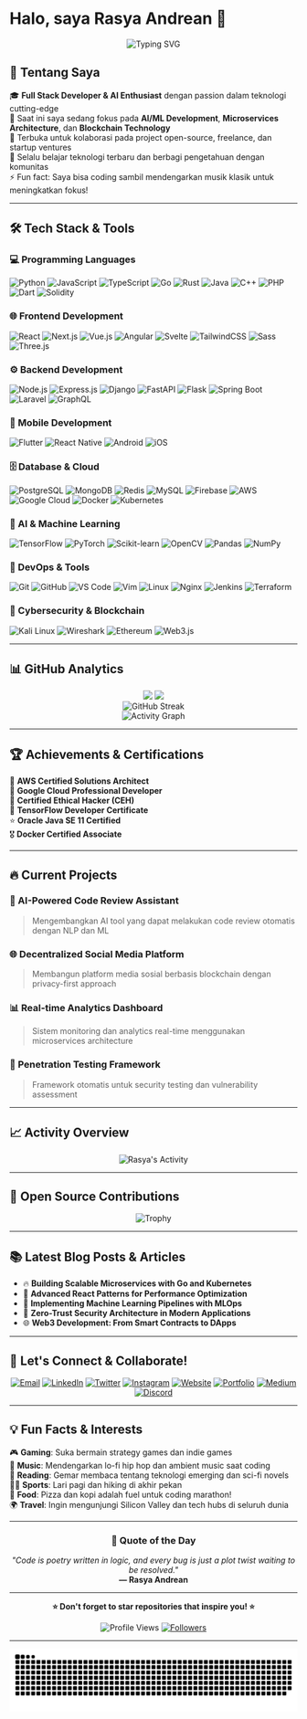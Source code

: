 # Halo, saya Rasya Andrean 👋

<div align="center">
  <img src="https://readme-typing-svg.herokuapp.com?font=Fira+Code&pause=1000&color=00D9FF&width=435&lines=Full+Stack+Developer;AI+%26+Machine+Learning+Enthusiast;Cybersecurity+Researcher;Open+Source+Contributor" alt="Typing SVG" />
</div>

## 🚀 Tentang Saya

🎓 **Full Stack Developer & AI Enthusiast** dengan passion dalam teknologi cutting-edge  
🧠 Saat ini saya sedang fokus pada **AI/ML Development**, **Microservices Architecture**, dan **Blockchain Technology**  
💼 Terbuka untuk kolaborasi pada project open-source, freelance, dan startup ventures  
🌱 Selalu belajar teknologi terbaru dan berbagi pengetahuan dengan komunitas  
⚡ Fun fact: Saya bisa coding sambil mendengarkan musik klasik untuk meningkatkan fokus!

---

## 🛠️ Tech Stack & Tools

### 💻 Programming Languages
![Python](https://img.shields.io/badge/Python-3776AB?style=for-the-badge&logo=python&logoColor=white)
![JavaScript](https://img.shields.io/badge/JavaScript-F7DF1E?style=for-the-badge&logo=javascript&logoColor=black)
![TypeScript](https://img.shields.io/badge/TypeScript-007ACC?style=for-the-badge&logo=typescript&logoColor=white)
![Go](https://img.shields.io/badge/Go-00ADD8?style=for-the-badge&logo=go&logoColor=white)
![Rust](https://img.shields.io/badge/Rust-000000?style=for-the-badge&logo=rust&logoColor=white)
![Java](https://img.shields.io/badge/Java-ED8B00?style=for-the-badge&logo=java&logoColor=white)
![C++](https://img.shields.io/badge/C++-00599C?style=for-the-badge&logo=cplusplus&logoColor=white)
![PHP](https://img.shields.io/badge/PHP-777BB4?style=for-the-badge&logo=php&logoColor=white)
![Dart](https://img.shields.io/badge/Dart-0175C2?style=for-the-badge&logo=dart&logoColor=white)
![Solidity](https://img.shields.io/badge/Solidity-363636?style=for-the-badge&logo=solidity&logoColor=white)

### 🌐 Frontend Development
![React](https://img.shields.io/badge/React-20232A?style=for-the-badge&logo=react&logoColor=61DAFB)
![Next.js](https://img.shields.io/badge/Next.js-000000?style=for-the-badge&logo=nextdotjs&logoColor=white)
![Vue.js](https://img.shields.io/badge/Vue.js-4FC08D?style=for-the-badge&logo=vuedotjs&logoColor=white)
![Angular](https://img.shields.io/badge/Angular-DD0031?style=for-the-badge&logo=angular&logoColor=white)
![Svelte](https://img.shields.io/badge/Svelte-FF3E00?style=for-the-badge&logo=svelte&logoColor=white)
![TailwindCSS](https://img.shields.io/badge/Tailwind_CSS-38B2AC?style=for-the-badge&logo=tailwind-css&logoColor=white)
![Sass](https://img.shields.io/badge/Sass-CC6699?style=for-the-badge&logo=sass&logoColor=white)
![Three.js](https://img.shields.io/badge/Three.js-000000?style=for-the-badge&logo=threedotjs&logoColor=white)

### ⚙️ Backend Development
![Node.js](https://img.shields.io/badge/Node.js-339933?style=for-the-badge&logo=nodedotjs&logoColor=white)
![Express.js](https://img.shields.io/badge/Express.js-000000?style=for-the-badge&logo=express&logoColor=white)
![Django](https://img.shields.io/badge/Django-092E20?style=for-the-badge&logo=django&logoColor=white)
![FastAPI](https://img.shields.io/badge/FastAPI-009688?style=for-the-badge&logo=fastapi&logoColor=white)
![Flask](https://img.shields.io/badge/Flask-000000?style=for-the-badge&logo=flask&logoColor=white)
![Spring Boot](https://img.shields.io/badge/Spring_Boot-6DB33F?style=for-the-badge&logo=spring-boot&logoColor=white)
![Laravel](https://img.shields.io/badge/Laravel-FF2D20?style=for-the-badge&logo=laravel&logoColor=white)
![GraphQL](https://img.shields.io/badge/GraphQL-E10098?style=for-the-badge&logo=graphql&logoColor=white)

### 📱 Mobile Development
![Flutter](https://img.shields.io/badge/Flutter-02569B?style=for-the-badge&logo=flutter&logoColor=white)
![React Native](https://img.shields.io/badge/React_Native-20232A?style=for-the-badge&logo=react&logoColor=61DAFB)
![Android](https://img.shields.io/badge/Android-3DDC84?style=for-the-badge&logo=android&logoColor=white)
![iOS](https://img.shields.io/badge/iOS-000000?style=for-the-badge&logo=ios&logoColor=white)

### 🗄️ Database & Cloud
![PostgreSQL](https://img.shields.io/badge/PostgreSQL-316192?style=for-the-badge&logo=postgresql&logoColor=white)
![MongoDB](https://img.shields.io/badge/MongoDB-4EA94B?style=for-the-badge&logo=mongodb&logoColor=white)
![Redis](https://img.shields.io/badge/Redis-DC382D?style=for-the-badge&logo=redis&logoColor=white)
![MySQL](https://img.shields.io/badge/MySQL-005C84?style=for-the-badge&logo=mysql&logoColor=white)
![Firebase](https://img.shields.io/badge/Firebase-FFCA28?style=for-the-badge&logo=firebase&logoColor=black)
![AWS](https://img.shields.io/badge/AWS-FF9900?style=for-the-badge&logo=amazon-aws&logoColor=white)
![Google Cloud](https://img.shields.io/badge/Google_Cloud-4285F4?style=for-the-badge&logo=google-cloud&logoColor=white)
![Docker](https://img.shields.io/badge/Docker-2496ED?style=for-the-badge&logo=docker&logoColor=white)
![Kubernetes](https://img.shields.io/badge/Kubernetes-326CE5?style=for-the-badge&logo=kubernetes&logoColor=white)

### 🤖 AI & Machine Learning
![TensorFlow](https://img.shields.io/badge/TensorFlow-FF6F00?style=for-the-badge&logo=tensorflow&logoColor=white)
![PyTorch](https://img.shields.io/badge/PyTorch-EE4C2C?style=for-the-badge&logo=pytorch&logoColor=white)
![Scikit-learn](https://img.shields.io/badge/scikit--learn-F7931E?style=for-the-badge&logo=scikit-learn&logoColor=white)
![OpenCV](https://img.shields.io/badge/OpenCV-27338e?style=for-the-badge&logo=OpenCV&logoColor=white)
![Pandas](https://img.shields.io/badge/Pandas-2C2D72?style=for-the-badge&logo=pandas&logoColor=white)
![NumPy](https://img.shields.io/badge/Numpy-777BB4?style=for-the-badge&logo=numpy&logoColor=white)

### 🔧 DevOps & Tools
![Git](https://img.shields.io/badge/Git-F05032?style=for-the-badge&logo=git&logoColor=white)
![GitHub](https://img.shields.io/badge/GitHub-100000?style=for-the-badge&logo=github&logoColor=white)
![VS Code](https://img.shields.io/badge/VS%20Code-007ACC?style=for-the-badge&logo=visual-studio-code&logoColor=white)
![Vim](https://img.shields.io/badge/VIM-019733?style=for-the-badge&logo=vim&logoColor=white)
![Linux](https://img.shields.io/badge/Linux-FCC624?style=for-the-badge&logo=linux&logoColor=black)
![Nginx](https://img.shields.io/badge/Nginx-009639?style=for-the-badge&logo=nginx&logoColor=white)
![Jenkins](https://img.shields.io/badge/Jenkins-D24939?style=for-the-badge&logo=jenkins&logoColor=white)
![Terraform](https://img.shields.io/badge/Terraform-7B42BC?style=for-the-badge&logo=terraform&logoColor=white)

### 🔐 Cybersecurity & Blockchain
![Kali Linux](https://img.shields.io/badge/Kali_Linux-557C94?style=for-the-badge&logo=kali-linux&logoColor=white)
![Wireshark](https://img.shields.io/badge/Wireshark-1679A7?style=for-the-badge&logo=wireshark&logoColor=white)
![Ethereum](https://img.shields.io/badge/Ethereum-3C3C3D?style=for-the-badge&logo=ethereum&logoColor=white)
![Web3.js](https://img.shields.io/badge/Web3.js-F16822?style=for-the-badge&logo=web3.js&logoColor=white)

---

## 📊 GitHub Analytics

<div align="center">
  <img height="180em" src="https://github-readme-stats.vercel.app/api?username=rasyaandrean&show_icons=true&theme=tokyonight&include_all_commits=true&count_private=true"/>
  <img height="180em" src="https://github-readme-stats.vercel.app/api/top-langs/?username=rasyaandrean&layout=compact&langs_count=8&theme=tokyonight"/>
</div>

<div align="center">
  <img src="https://github-readme-streak-stats.herokuapp.com/?user=rasyaandrean&theme=tokyonight" alt="GitHub Streak" />
</div>

<div align="center">
  <img src="https://github-readme-activity-graph.vercel.app/graph?username=rasyaandrean&theme=tokyo-night" alt="Activity Graph" />
</div>

---

## 🏆 Achievements & Certifications

🥇 **AWS Certified Solutions Architect**  
🥈 **Google Cloud Professional Developer**  
🥉 **Certified Ethical Hacker (CEH)**  
🏅 **TensorFlow Developer Certificate**  
⭐ **Oracle Java SE 11 Certified**  
🎖️ **Docker Certified Associate**  

---

## 🔥 Current Projects

### 🤖 AI-Powered Code Review Assistant
> Mengembangkan AI tool yang dapat melakukan code review otomatis dengan NLP dan ML

### 🌐 Decentralized Social Media Platform
> Membangun platform media sosial berbasis blockchain dengan privacy-first approach

### 📊 Real-time Analytics Dashboard
> Sistem monitoring dan analytics real-time menggunakan microservices architecture

### 🔐 Penetration Testing Framework
> Framework otomatis untuk security testing dan vulnerability assessment

---

## 📈 Activity Overview

<div align="center">
  
![Rasya's Activity](https://github-profile-summary-cards.vercel.app/api/cards/profile-details?username=rasyaandrean&theme=tokyonight)

</div>

---

## 🌟 Open Source Contributions

<div align="center">
  
![Trophy](https://github-profile-trophy.vercel.app/?username=rasyaandrean&theme=tokyonight&column=7&margin-w=15&margin-h=15)

</div>

---

## 📚 Latest Blog Posts & Articles

<!-- BLOG-POST-LIST:START -->
- 🔥 **Building Scalable Microservices with Go and Kubernetes**
- 🚀 **Advanced React Patterns for Performance Optimization**
- 🤖 **Implementing Machine Learning Pipelines with MLOps**
- 🔐 **Zero-Trust Security Architecture in Modern Applications**
- 🌐 **Web3 Development: From Smart Contracts to DApps**
<!-- BLOG-POST-LIST:END -->

---

## 🤝 Let's Connect & Collaborate!

<div align="center">
  
[![Email](https://img.shields.io/badge/Email-D14836?style=for-the-badge&logo=gmail&logoColor=white)](mailto:rasya.andrean@email.com)
[![LinkedIn](https://img.shields.io/badge/LinkedIn-0077B5?style=for-the-badge&logo=linkedin&logoColor=white)](https://linkedin.com/in/rasyaandrean)
[![Twitter](https://img.shields.io/badge/Twitter-1DA1F2?style=for-the-badge&logo=twitter&logoColor=white)](https://twitter.com/rasyaandrean)
[![Instagram](https://img.shields.io/badge/Instagram-E4405F?style=for-the-badge&logo=instagram&logoColor=white)](https://instagram.com/rasyaandrean)
[![Website](https://img.shields.io/badge/Website-000000?style=for-the-badge&logo=About.me&logoColor=white)](https://rasyaandrean.dev)
[![Portfolio](https://img.shields.io/badge/Portfolio-FF5722?style=for-the-badge&logo=todoist&logoColor=white)](https://portfolio.rasyaandrean.dev)
[![Medium](https://img.shields.io/badge/Medium-12100E?style=for-the-badge&logo=medium&logoColor=white)](https://medium.com/@rasyaandrean)
[![Discord](https://img.shields.io/badge/Discord-7289DA?style=for-the-badge&logo=discord&logoColor=white)](https://discord.gg/rasyaandrean)

</div>

---

## 💡 Fun Facts & Interests

🎮 **Gaming**: Suka bermain strategy games dan indie games  
🎵 **Music**: Mendengarkan lo-fi hip hop dan ambient music saat coding  
📖 **Reading**: Gemar membaca tentang teknologi emerging dan sci-fi novels  
🏃‍♂️ **Sports**: Lari pagi dan hiking di akhir pekan  
🍕 **Food**: Pizza dan kopi adalah fuel untuk coding marathon!  
🌍 **Travel**: Ingin mengunjungi Silicon Valley dan tech hubs di seluruh dunia  

---

<div align="center">
  
### 💭 Quote of the Day
  
*"Code is poetry written in logic, and every bug is just a plot twist waiting to be resolved."*  
**— Rasya Andrean**

</div>

---

<div align="center">
  
**⭐ Don't forget to star repositories that inspire you! ⭐**

![Profile Views](https://komarev.com/ghpvc/?username=rasyaandrean&color=brightgreen&style=for-the-badge)
[![Followers](https://img.shields.io/github/followers/rasyaandrean?style=for-the-badge&logo=github)](https://github.com/rasyaandrean?tab=followers)

</div>

---

<div align="center">
  <img src="https://raw.githubusercontent.com/platane/snk/output/github-contribution-grid-snake-dark.svg" alt="Snake animation" />
</div>
